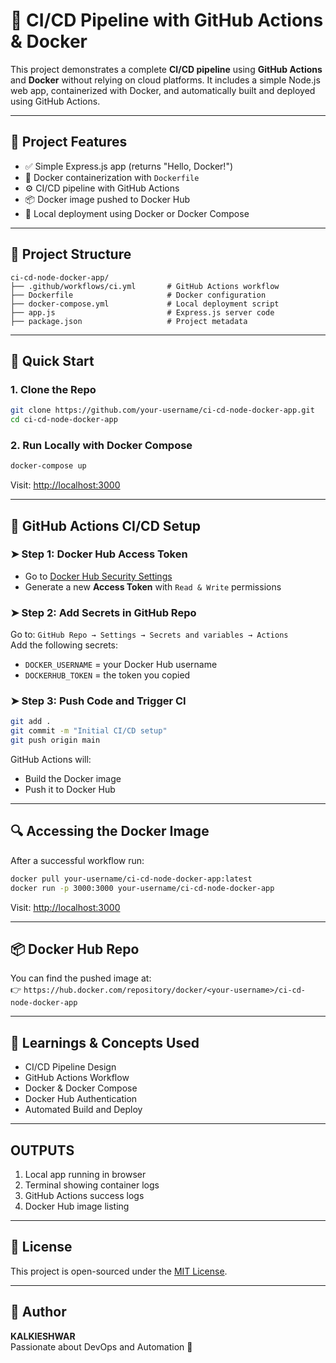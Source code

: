 # 🚀 CI/CD Pipeline with GitHub Actions & Docker

This project demonstrates a complete **CI/CD pipeline** using **GitHub Actions** and **Docker** without relying on cloud platforms. It includes a simple Node.js web app, containerized with Docker, and automatically built and deployed using GitHub Actions.

---

## 📌 Project Features

- ✅ Simple Express.js app (returns "Hello, Docker!")
- 🐳 Docker containerization with `Dockerfile`
- ⚙️ CI/CD pipeline with GitHub Actions
- 📦 Docker image pushed to Docker Hub
- 🧪 Local deployment using Docker or Docker Compose

---

## 📁 Project Structure

```
ci-cd-node-docker-app/
├── .github/workflows/ci.yml       # GitHub Actions workflow
├── Dockerfile                     # Docker configuration
├── docker-compose.yml             # Local deployment script
├── app.js                         # Express.js server code
├── package.json                   # Project metadata
```

---

## 🚀 Quick Start

### 1. Clone the Repo
```bash
git clone https://github.com/your-username/ci-cd-node-docker-app.git
cd ci-cd-node-docker-app
```

### 2. Run Locally with Docker Compose
```bash
docker-compose up
```
Visit: [http://localhost:3000](http://localhost:3000)

---

## 🔧 GitHub Actions CI/CD Setup

### ➤ Step 1: Docker Hub Access Token
- Go to [Docker Hub Security Settings](https://hub.docker.com/settings/security)
- Generate a new **Access Token** with `Read & Write` permissions

### ➤ Step 2: Add Secrets in GitHub Repo
Go to: `GitHub Repo → Settings → Secrets and variables → Actions`  
Add the following secrets:
- `DOCKER_USERNAME` = your Docker Hub username
- `DOCKERHUB_TOKEN` = the token you copied

### ➤ Step 3: Push Code and Trigger CI
```bash
git add .
git commit -m "Initial CI/CD setup"
git push origin main
```

GitHub Actions will:
- Build the Docker image
- Push it to Docker Hub

---

## 🔍 Accessing the Docker Image

After a successful workflow run:
```bash
docker pull your-username/ci-cd-node-docker-app:latest
docker run -p 3000:3000 your-username/ci-cd-node-docker-app
```

Visit: [http://localhost:3000](http://localhost:3000)

---

## 📦 Docker Hub Repo
You can find the pushed image at:  
👉 `https://hub.docker.com/repository/docker/<your-username>/ci-cd-node-docker-app`

---

## 🧠 Learnings & Concepts Used

- CI/CD Pipeline Design
- GitHub Actions Workflow
- Docker & Docker Compose
- Docker Hub Authentication
- Automated Build and Deploy

---
## OUTPUTS
1. Local app running in browser
2. Terminal showing container logs
3. GitHub Actions success logs
4. Docker Hub image listing
---

## 🧾 License
This project is open-sourced under the [MIT License](LICENSE).

---

## 👤 Author
**KALKIESHWAR**  
Passionate about DevOps and Automation 🚀
